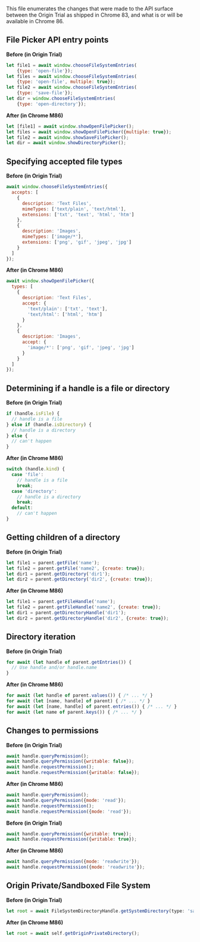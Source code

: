 This file enumerates the changes that were made to the API surface between the Origin Trial as shipped in Chrome 83,
and what is or will be available in Chrome 86.

## File Picker API entry points

**Before (in Origin Trial)**
```javascript
let file1 = await window.chooseFileSystemEntries(
    {type: 'open-file'});
let files = await window.chooseFileSystemEntries(
    {type: 'open-file', multiple: true});
let file2 = await window.chooseFileSystemEntries(
    {type: 'save-file'});
let dir = window.chooseFileSystemEntries(
    {type: 'open-directory'});
```

**After (in Chrome M86)**
```javascript
let [file1] = await window.showOpenFilePicker();
let files = await window.showOpenFilePicker({multiple: true});
let file2 = await window.showSaveFilePicker();
let dir = await window.showDirectoryPicker();
```

## Specifying accepted file types

**Before (in Origin Trial)**
```javascript
await window.chooseFileSystemEntries({
  accepts: [
    {
      description: 'Text Files',
      mimeTypes: ['text/plain', 'text/html'],
      extensions: ['txt', 'text', 'html', 'htm']
    },
    {
      description: 'Images',
      mimeTypes: ['image/*'],
      extensions: ['png', 'gif', 'jpeg', 'jpg']
    }
  ]
});
```

**After (in Chrome M86)**
```javascript
await window.showOpenFilePicker({
  types: [
    {
      description: 'Text Files',
      accept: {
        'text/plain': ['txt', 'text'],
        'text/html': ['html', 'htm']
      }
    },
    {
      description: 'Images',
      accept: {
        'image/*': ['png', 'gif', 'jpeg', 'jpg']
      }
    }
  ]
});
```

## Determining if a handle is a file or directory

**Before (in Origin Trial)**
```javascript
if (handle.isFile) {
  // handle is a file
} else if (handle.isDirectory) {
  // handle is a directory
} else {
  // can't happen
}
```

**After (in Chrome M86)**
```javascript
switch (handle.kind) {
  case 'file':
    // handle is a file
    break;
  case 'directory':
    // handle is a directory
    break;
  default:
    // can't happen
}
```

## Getting children of a directory

**Before (in Origin Trial)**
```javascript
let file1 = parent.getFile('name');
let file2 = parent.getFile('name2', {create: true});
let dir1 = parent.getDirectory('dir1');
let dir2 = parent.getDirectory('dir2', {create: true});
```

**After (in Chrome M86)**
```javascript
let file1 = parent.getFileHandle('name');
let file2 = parent.getFileHandle('name2', {create: true});
let dir1 = parent.getDirectoryHandle('dir1');
let dir2 = parent.getDirectoryHandle('dir2', {create: true});
```

## Directory iteration

**Before (in Origin Trial)**
```javascript
for await (let handle of parent.getEntries()) {
  // Use handle and/or handle.name
}
```

**After (in Chrome M86)**
```javascript
for await (let handle of parent.values()) { /* ... */ }
for await (let [name, handle] of parent) { /* ... */ }
for await (let [name, handle] of parent.entries()) { /* ... */ }
for await (let name of parent.keys()) { /* ... */ }
```

## Changes to permissions

**Before (in Origin Trial)**
```javascript
await handle.queryPermission();
await handle.queryPermission({writable: false});
await handle.requestPermission();
await handle.requestPermission({writable: false});
```

**After (in Chrome M86)**
```javascript
await handle.queryPermission();
await handle.queryPermission({mode: 'read'});
await handle.requestPermission();
await handle.requestPermission({mode: 'read'});
```

**Before (in Origin Trial)**
```javascript
await handle.queryPermission({writable: true});
await handle.requestPermission({writable: true});
```

**After (in Chrome M86)**
```javascript
await handle.queryPermission({mode: 'readwrite'});
await handle.requestPermission({mode: 'readwrite'});
```

## Origin Private/Sandboxed File System

**Before (in Origin Trial)**
```javascript
let root = await FileSystemDirectoryHandle.getSystemDirectory(type: 'sandbox');
```

**After (in Chrome M86)**
```javascript
let root = await self.getOriginPrivateDirectory();
```
